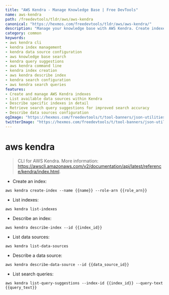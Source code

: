 ```yaml
---
title: "AWS Kendra - Manage Knowledge Base | Free DevTools"
name: aws-kendra
path: /freedevtools/tldr/aws/aws-kendra
canonical: "https://hexmos.com/freedevtools/tldr/aws/aws-kendra/"
description: "Manage your knowledge base with AWS Kendra. Create indexes, list data sources, and describe resources using command-line. Free online tool, no registration required."
category: common
keywords:
- aws kendra cli
- kendra index management
- kendra data source configuration
- aws knowledge base search
- kendra query suggestions
- aws kendra command line
- kendra index creation
- aws kendra describe index
- kendra search configuration
- aws kendra search queries
features:
- Create and manage AWS Kendra indexes
- List available data sources within Kendra
- Describe specific indexes in detail
- Retrieve search query suggestions for improved search accuracy
- Describe data sources configuration
ogImage: "https://hexmos.com/freedevtools/t/tool-banners/json-utilities-banner.png"
twitterImage: "https://hexmos.com/freedevtools/t/tool-banners/json-utilities-banner.png"
---
```


# aws kendra

> CLI for AWS Kendra.
> More information: <https://awscli.amazonaws.com/v2/documentation/api/latest/reference/kendra/index.html>.

- Create an index:

`aws kendra create-index --name {{name}} --role-arn {{role_arn}}`

- List indexes:

`aws kendra list-indexes`

- Describe an index:

`aws kendra describe-index --id {{index_id}}`

- List data sources:

`aws kendra list-data-sources`

- Describe a data source:

`aws kendra describe-data-source --id {{data_source_id}}`

- List search queries:

`aws kendra list-query-suggestions --index-id {{index_id}} --query-text {{query_text}}`
